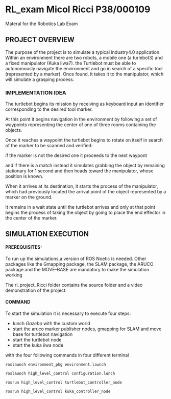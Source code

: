 # RL_exam  Micol Ricci P38/000109 
Materal for the Robotics Lab Exam

##  PROJECT OVERVIEW

The purpose of the project is to simulate a typical industry4.0 application. Within an environment there are two robots, a mobile one (a turlebot3) and a fixed manipulator (Kuka iiwa7). the Turtlebot must be able to autonomously navigate the environment and go in search of a specific tool (represented by a marker). Once found, it takes it to the manipulator, which will simulate a grasping process. 


### IMPLEMENTATION IDEA

The turtlebot begins its mission by receiving as keyboard input an identifier corresponding to the desired tool marker. 

At this point it begins navigation in the environment by following a set of waypoints representing the center of one of three rooms containing the objects.

Once it reaches a waypoint the turtlebot begins to rotate on itself in search of the marker to be scanned and verified:

if the marker is not the desired one it proceeds to the next waypont

and if there is a match instead it simulates grabbing the object by remaining stationary for 1 second and then heads toward the manipulator, whose position is known.

When it arrives at its destination, it starts the process of the manipulator, which had previously located the arrival point of the object represented by a marker on the ground.

It remains in a wait state until the turtlebot arrives and only at that point begins the process of taking the object by going to place the end effector in the center of the marker.


## SIMULATION EXECUTION

####  PREREQUISITES:

To run up the simulations,a version of ROS Noetic is needed. Other packages like the Gmapping package, the SLAM package, the ARUCO package and the MOVE-BASE are mandatory to make the simulation working 

The rl_project_Ricci folder contains the source folder and a video demonstration of the project.

#### COMMAND
To start the simulation it is necessary to execute four steps:

- lunch _Gazebo_ with the custom world
- start the aruco marker publisher nodes, gmapping for SLAM and move base for turtlebot navigation
- start the turtlebot node
- start the kuka iiwa node

with the four following commands in four different terminal

```
roslaunch environment_pkg environment.launch
```


```
roslaunch high_level_control configuration.lunch
```


```
rosrun high_level_control turtlebot_controller_node
```



```
rosrun high_level_control kuka_controller_node
```

